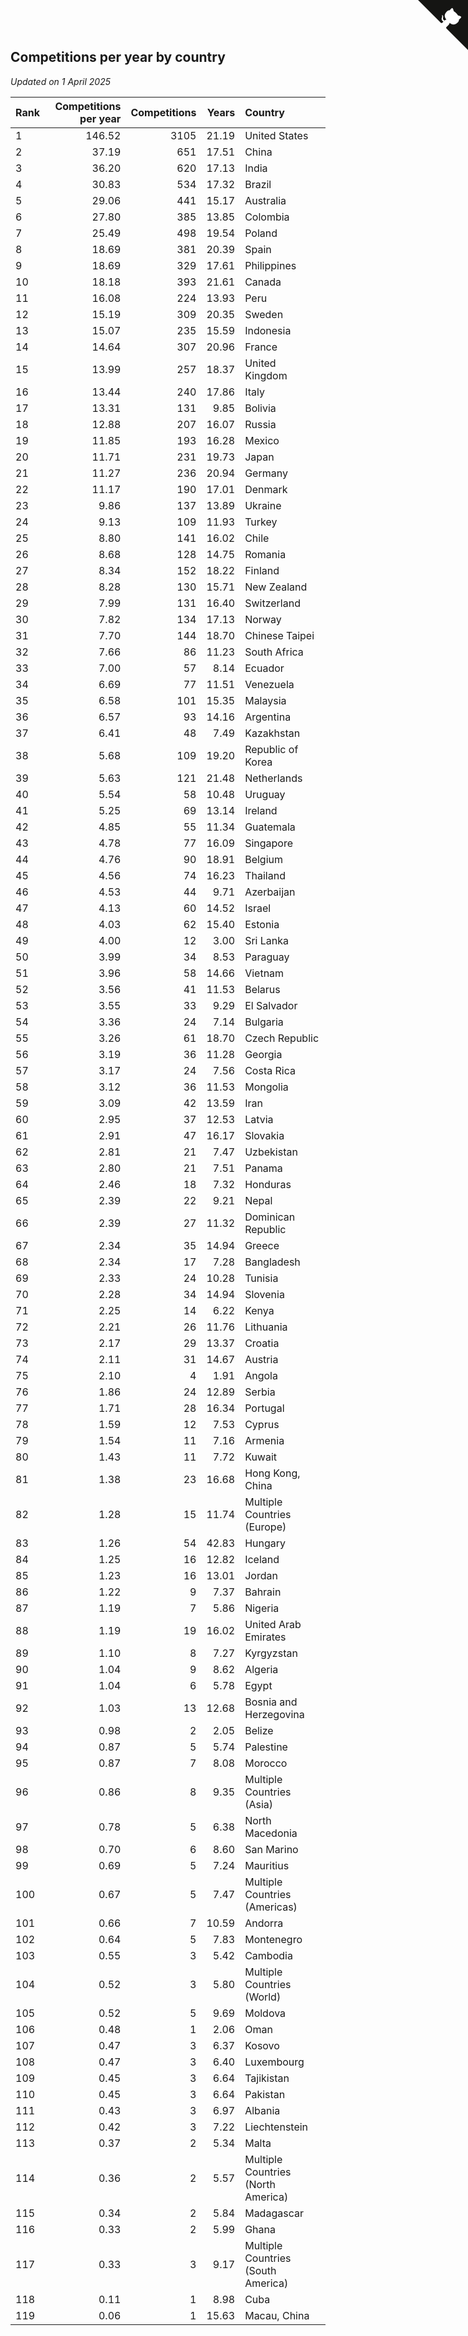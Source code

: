 ## Competitions per year by country

*Updated on  1 April 2025*

| Rank | Competitions per year | Competitions | Years | Country |
| :--- | ---: | ---: | ---: | :--- |
| 1 | 146.52 | 3105 | 21.19 | United States |
| 2 | 37.19 | 651 | 17.51 | China |
| 3 | 36.20 | 620 | 17.13 | India |
| 4 | 30.83 | 534 | 17.32 | Brazil |
| 5 | 29.06 | 441 | 15.17 | Australia |
| 6 | 27.80 | 385 | 13.85 | Colombia |
| 7 | 25.49 | 498 | 19.54 | Poland |
| 8 | 18.69 | 381 | 20.39 | Spain |
| 9 | 18.69 | 329 | 17.61 | Philippines |
| 10 | 18.18 | 393 | 21.61 | Canada |
| 11 | 16.08 | 224 | 13.93 | Peru |
| 12 | 15.19 | 309 | 20.35 | Sweden |
| 13 | 15.07 | 235 | 15.59 | Indonesia |
| 14 | 14.64 | 307 | 20.96 | France |
| 15 | 13.99 | 257 | 18.37 | United Kingdom |
| 16 | 13.44 | 240 | 17.86 | Italy |
| 17 | 13.31 | 131 | 9.85 | Bolivia |
| 18 | 12.88 | 207 | 16.07 | Russia |
| 19 | 11.85 | 193 | 16.28 | Mexico |
| 20 | 11.71 | 231 | 19.73 | Japan |
| 21 | 11.27 | 236 | 20.94 | Germany |
| 22 | 11.17 | 190 | 17.01 | Denmark |
| 23 | 9.86 | 137 | 13.89 | Ukraine |
| 24 | 9.13 | 109 | 11.93 | Turkey |
| 25 | 8.80 | 141 | 16.02 | Chile |
| 26 | 8.68 | 128 | 14.75 | Romania |
| 27 | 8.34 | 152 | 18.22 | Finland |
| 28 | 8.28 | 130 | 15.71 | New Zealand |
| 29 | 7.99 | 131 | 16.40 | Switzerland |
| 30 | 7.82 | 134 | 17.13 | Norway |
| 31 | 7.70 | 144 | 18.70 | Chinese Taipei |
| 32 | 7.66 | 86 | 11.23 | South Africa |
| 33 | 7.00 | 57 | 8.14 | Ecuador |
| 34 | 6.69 | 77 | 11.51 | Venezuela |
| 35 | 6.58 | 101 | 15.35 | Malaysia |
| 36 | 6.57 | 93 | 14.16 | Argentina |
| 37 | 6.41 | 48 | 7.49 | Kazakhstan |
| 38 | 5.68 | 109 | 19.20 | Republic of Korea |
| 39 | 5.63 | 121 | 21.48 | Netherlands |
| 40 | 5.54 | 58 | 10.48 | Uruguay |
| 41 | 5.25 | 69 | 13.14 | Ireland |
| 42 | 4.85 | 55 | 11.34 | Guatemala |
| 43 | 4.78 | 77 | 16.09 | Singapore |
| 44 | 4.76 | 90 | 18.91 | Belgium |
| 45 | 4.56 | 74 | 16.23 | Thailand |
| 46 | 4.53 | 44 | 9.71 | Azerbaijan |
| 47 | 4.13 | 60 | 14.52 | Israel |
| 48 | 4.03 | 62 | 15.40 | Estonia |
| 49 | 4.00 | 12 | 3.00 | Sri Lanka |
| 50 | 3.99 | 34 | 8.53 | Paraguay |
| 51 | 3.96 | 58 | 14.66 | Vietnam |
| 52 | 3.56 | 41 | 11.53 | Belarus |
| 53 | 3.55 | 33 | 9.29 | El Salvador |
| 54 | 3.36 | 24 | 7.14 | Bulgaria |
| 55 | 3.26 | 61 | 18.70 | Czech Republic |
| 56 | 3.19 | 36 | 11.28 | Georgia |
| 57 | 3.17 | 24 | 7.56 | Costa Rica |
| 58 | 3.12 | 36 | 11.53 | Mongolia |
| 59 | 3.09 | 42 | 13.59 | Iran |
| 60 | 2.95 | 37 | 12.53 | Latvia |
| 61 | 2.91 | 47 | 16.17 | Slovakia |
| 62 | 2.81 | 21 | 7.47 | Uzbekistan |
| 63 | 2.80 | 21 | 7.51 | Panama |
| 64 | 2.46 | 18 | 7.32 | Honduras |
| 65 | 2.39 | 22 | 9.21 | Nepal |
| 66 | 2.39 | 27 | 11.32 | Dominican Republic |
| 67 | 2.34 | 35 | 14.94 | Greece |
| 68 | 2.34 | 17 | 7.28 | Bangladesh |
| 69 | 2.33 | 24 | 10.28 | Tunisia |
| 70 | 2.28 | 34 | 14.94 | Slovenia |
| 71 | 2.25 | 14 | 6.22 | Kenya |
| 72 | 2.21 | 26 | 11.76 | Lithuania |
| 73 | 2.17 | 29 | 13.37 | Croatia |
| 74 | 2.11 | 31 | 14.67 | Austria |
| 75 | 2.10 | 4 | 1.91 | Angola |
| 76 | 1.86 | 24 | 12.89 | Serbia |
| 77 | 1.71 | 28 | 16.34 | Portugal |
| 78 | 1.59 | 12 | 7.53 | Cyprus |
| 79 | 1.54 | 11 | 7.16 | Armenia |
| 80 | 1.43 | 11 | 7.72 | Kuwait |
| 81 | 1.38 | 23 | 16.68 | Hong Kong, China |
| 82 | 1.28 | 15 | 11.74 | Multiple Countries (Europe) |
| 83 | 1.26 | 54 | 42.83 | Hungary |
| 84 | 1.25 | 16 | 12.82 | Iceland |
| 85 | 1.23 | 16 | 13.01 | Jordan |
| 86 | 1.22 | 9 | 7.37 | Bahrain |
| 87 | 1.19 | 7 | 5.86 | Nigeria |
| 88 | 1.19 | 19 | 16.02 | United Arab Emirates |
| 89 | 1.10 | 8 | 7.27 | Kyrgyzstan |
| 90 | 1.04 | 9 | 8.62 | Algeria |
| 91 | 1.04 | 6 | 5.78 | Egypt |
| 92 | 1.03 | 13 | 12.68 | Bosnia and Herzegovina |
| 93 | 0.98 | 2 | 2.05 | Belize |
| 94 | 0.87 | 5 | 5.74 | Palestine |
| 95 | 0.87 | 7 | 8.08 | Morocco |
| 96 | 0.86 | 8 | 9.35 | Multiple Countries (Asia) |
| 97 | 0.78 | 5 | 6.38 | North Macedonia |
| 98 | 0.70 | 6 | 8.60 | San Marino |
| 99 | 0.69 | 5 | 7.24 | Mauritius |
| 100 | 0.67 | 5 | 7.47 | Multiple Countries (Americas) |
| 101 | 0.66 | 7 | 10.59 | Andorra |
| 102 | 0.64 | 5 | 7.83 | Montenegro |
| 103 | 0.55 | 3 | 5.42 | Cambodia |
| 104 | 0.52 | 3 | 5.80 | Multiple Countries (World) |
| 105 | 0.52 | 5 | 9.69 | Moldova |
| 106 | 0.48 | 1 | 2.06 | Oman |
| 107 | 0.47 | 3 | 6.37 | Kosovo |
| 108 | 0.47 | 3 | 6.40 | Luxembourg |
| 109 | 0.45 | 3 | 6.64 | Tajikistan |
| 110 | 0.45 | 3 | 6.64 | Pakistan |
| 111 | 0.43 | 3 | 6.97 | Albania |
| 112 | 0.42 | 3 | 7.22 | Liechtenstein |
| 113 | 0.37 | 2 | 5.34 | Malta |
| 114 | 0.36 | 2 | 5.57 | Multiple Countries (North America) |
| 115 | 0.34 | 2 | 5.84 | Madagascar |
| 116 | 0.33 | 2 | 5.99 | Ghana |
| 117 | 0.33 | 3 | 9.17 | Multiple Countries (South America) |
| 118 | 0.11 | 1 | 8.98 | Cuba |
| 119 | 0.06 | 1 | 15.63 | Macau, China |


<a href="https://github.com/JustinTimeCuber/wca_statistics" class="github-corner" aria-label="View source on Github"><svg width="80" height="80" viewBox="0 0 250 250" style="fill:#151513; color:#fff; position: absolute; top: 0; border: 0; right: 0;" aria-hidden="true"><path d="M0,0 L115,115 L130,115 L142,142 L250,250 L250,0 Z"></path><path d="M128.3,109.0 C113.8,99.7 119.0,89.6 119.0,89.6 C122.0,82.7 120.5,78.6 120.5,78.6 C119.2,72.0 123.4,76.3 123.4,76.3 C127.3,80.9 125.5,87.3 125.5,87.3 C122.9,97.6 130.6,101.9 134.4,103.2" fill="currentColor" style="transform-origin: 130px 106px;" class="octo-arm"></path><path d="M115.0,115.0 C114.9,115.1 118.7,116.5 119.8,115.4 L133.7,101.6 C136.9,99.2 139.9,98.4 142.2,98.6 C133.8,88.0 127.5,74.4 143.8,58.0 C148.5,53.4 154.0,51.2 159.7,51.0 C160.3,49.4 163.2,43.6 171.4,40.1 C171.4,40.1 176.1,42.5 178.8,56.2 C183.1,58.6 187.2,61.8 190.9,65.4 C194.5,69.0 197.7,73.2 200.1,77.6 C213.8,80.2 216.3,84.9 216.3,84.9 C212.7,93.1 206.9,96.0 205.4,96.6 C205.1,102.4 203.0,107.8 198.3,112.5 C181.9,128.9 168.3,122.5 157.7,114.1 C157.9,116.9 156.7,120.9 152.7,124.9 L141.0,136.5 C139.8,137.7 141.6,141.9 141.8,141.8 Z" fill="currentColor" class="octo-body"></path></svg></a><style>.github-corner:hover .octo-arm{animation:octocat-wave 560ms ease-in-out}@keyframes octocat-wave{0%,100%{transform:rotate(0)}20%,60%{transform:rotate(-25deg)}40%,80%{transform:rotate(10deg)}}@media (max-width:500px){.github-corner:hover .octo-arm{animation:none}.github-corner .octo-arm{animation:octocat-wave 560ms ease-in-out}}</style>
